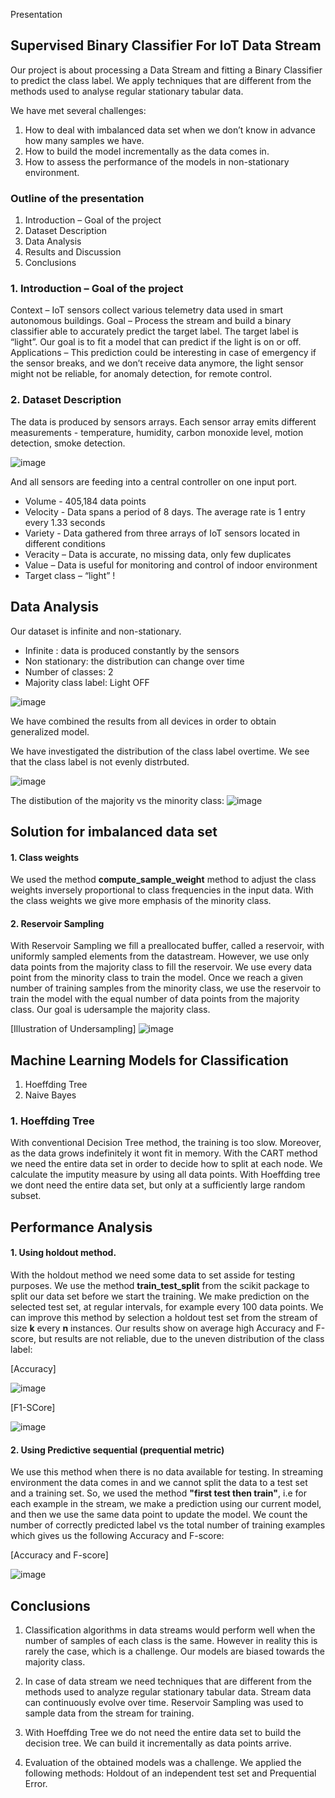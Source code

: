 Presentation

## Supervised Binary Classifier For IoT Data Stream 

Our project is about processing a Data Stream and fitting a Binary Classifier to predict the class label. 
We apply techniques that are different from the methods used to analyse regular stationary tabular data. 

We have met several challenges:
1. How to deal with imbalanced data set when we don’t know in advance how many samples we have.
2. How to build the model incrementally as the data comes in.
3. How to assess the performance of the models in non-stationary environment.


### Outline of the presentation

1. Introduction – Goal of the project
2. Dataset Description 
3. Data Analysis
4. Results and Discussion
5. Conclusions

###  1. Introduction – Goal of the project

Context – IoT sensors collect various telemetry data used in smart autonomous buildings.
Goal – Process the stream and build a binary classifier able to accurately predict the target label.  The target label is “light”. Our goal is to fit a model  that can predict if the light is on or off.
Applications – This prediction could be interesting in case of emergency if the sensor breaks, and we don’t receive data anymore, the light sensor might not be reliable,  for anomaly detection, for remote control.

### 2. Dataset Description
 
The data is produced by sensors arrays. 
Each sensor array emits different measurements - temperature, humidity, carbon monoxide level, motion detection, smoke detection. 

![image](https://user-images.githubusercontent.com/39202594/113806869-2121ff80-9731-11eb-87c1-c897e7a87bc6.png)

And all sensors are feeding into a central controller on one input port. 

 - Volume - 405,184 data points
 - Velocity - Data spans a period of 8 days. The average rate is 1 entry every 1.33 seconds
 - Variety - Data gathered from three arrays of IoT sensors located in  different conditions
 - Veracity – Data is accurate, no missing data, only few duplicates
 - Value – Data is useful for monitoring and control of indoor environment
 - Target class – “light” !
 

## Data Analysis

Our dataset is infinite and non-stationary. 

-	Infinite : data is produced constantly by the sensors
-	Non stationary: the distribution can change over time
-	Number of classes: 2
-	Majority class label: Light OFF

![image](https://user-images.githubusercontent.com/39202594/113768643-1134fc00-96ee-11eb-94ff-3540804938f1.png)

We have combined the results from all devices in order to obtain generalized model.

We have investigated the distribution of the class label overtime. We see that the class label is not evenly distrbuted.

![image](https://user-images.githubusercontent.com/39202594/113768759-31fd5180-96ee-11eb-9011-aa0764e0bb99.png)

The distibution of the majority vs the minority class:
![image](https://user-images.githubusercontent.com/39202594/113768970-74269300-96ee-11eb-9bfd-43a692c68574.png)

## Solution for imbalanced data set

#### 1. Class weights

We used the method **compute_sample_weight** method to adjust the class weights inversely proportional to class frequencies in the input data. With the class weights we give more emphasis of the minority class.

#### 2. Reservoir Sampling

With Reservoir Sampling we fill a preallocated buffer, called a reservoir, with uniformly sampled elements from the datastream. However, we use only data points from the majority class to fill the reservoir. We use every data point from the minority class to train the model. Once we reach a given number of training samples from the minority class, we use the reservoir to train the model with the equal number of data points from the majority class. Our goal is udersample the majority class.

[Illustration of Undersampling]
![image](https://user-images.githubusercontent.com/39202594/113810720-d2786380-9738-11eb-98fb-1b48f5cf0a75.png)



## Machine Learning Models for Classification

1. Hoeffding Tree
2. Naive Bayes

### 1. Hoeffding Tree

With conventional Decision Tree method, the training is too slow. Moreover, as the data grows indefinitely it wont fit in memory. With the CART method we need the entire data set in order to decide how to split at each node. We calculate the imputity measure by using all data points. With Hoeffding tree we dont need the entire data set, but only at a sufficiently large random subset.


## Performance Analysis

#### 1. Using holdout method.

With the holdout method we need some data to set asside for testing purposes. We use the method **train_test_split** from the scikit package to split our data set before we start the training. We make prediction on the selected test set, at regular intervals, for example every 100 data points. We can improve this method by selection a holdout test set from the stream of size **k** every **n** instances. Our results show on average high Accuracy and F-score, but results are not reliable, due to the uneven distribution of the class label:  

[Accuracy]

![image](https://user-images.githubusercontent.com/39202594/113769091-94565200-96ee-11eb-92cd-f45afbf25a55.png)

[F1-SCore]

![image](https://user-images.githubusercontent.com/39202594/113769169-ab953f80-96ee-11eb-8d50-3eca0dbcbca1.png)

#### 2. Using Predictive sequential (prequential metric)

We use this method when there is no data available for testing. In streaming environment the data comes in and we cannot split the data to a test set and a training set.
So, we used the method **"first test then train"**, i.e for each example in the stream, we make a prediction using our current model, and then we use the same data point to update the model. We count the number of correctly predicted label vs the total number of training examples which gives us the following Accuracy and F-score:

[Accuracy and F-score]

![image](https://user-images.githubusercontent.com/39202594/113769295-d384a300-96ee-11eb-86b1-77cbb2a61b38.png)

## Conclusions

1. Classification algorithms in data streams would perform well when the number of samples of each class is the same. However in reality this is rarely the case, which is a challenge. Our models are biased towards the majority class.

2. In case of data stream we need techniques that are different from the methods used to analyze regular stationary tabular data. Stream data can continuously evolve over time. Reservoir Sampling was used to sample data from the stream for training.

3. With Hoeffding Tree we do not need the entire data set to build the decision tree. We can build it incrementally as data points arrive.

4. Evaluation of  the obtained models was a challenge. We applied the following methods: Holdout of an independent test set and Prequential Error.


